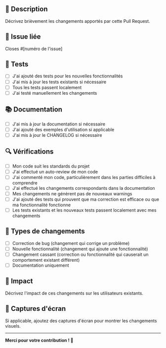 ## 📝 Description

Décrivez brièvement les changements apportés par cette Pull Request.

## 🔗 Issue liée

Closes #[numéro de l'issue]

## 🧪 Tests

- [ ] J'ai ajouté des tests pour les nouvelles fonctionnalités
- [ ] J'ai mis à jour les tests existants si nécessaire
- [ ] Tous les tests passent localement
- [ ] J'ai testé manuellement les changements

## 📚 Documentation

- [ ] J'ai mis à jour la documentation si nécessaire
- [ ] J'ai ajouté des exemples d'utilisation si applicable
- [ ] J'ai mis à jour le CHANGELOG si nécessaire

## 🔍 Vérifications

- [ ] Mon code suit les standards du projet
- [ ] J'ai effectué un auto-review de mon code
- [ ] J'ai commenté mon code, particulièrement dans les parties difficiles à comprendre
- [ ] J'ai effectué les changements correspondants dans la documentation
- [ ] Mes changements ne génèrent pas de nouveaux warnings
- [ ] J'ai ajouté des tests qui prouvent que ma correction est efficace ou que ma fonctionnalité fonctionne
- [ ] Les tests existants et les nouveaux tests passent localement avec mes changements

## 📱 Types de changements

- [ ] Correction de bug (changement qui corrige un problème)
- [ ] Nouvelle fonctionnalité (changement qui ajoute une fonctionnalité)
- [ ] Changement cassant (correction ou fonctionnalité qui causerait un comportement existant différent)
- [ ] Documentation uniquement

## 🚀 Impact

Décrivez l'impact de ces changements sur les utilisateurs existants.

## 📸 Captures d'écran

Si applicable, ajoutez des captures d'écran pour montrer les changements visuels.

---

**Merci pour votre contribution ! 🙏**
